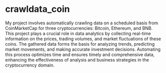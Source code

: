 # crawldata_coin
My project involves automatically crawling data on a scheduled basis from CoinMarketCap for three cryptocurrencies: Bitcoin, Ethereum, and BNB. This project plays a crucial role in data analytics by collecting real-time information on the prices, trading volumes, and market fluctuations of these coins. The gathered data forms the basis for analyzing trends, predicting market movements, and making accurate investment decisions. Automating this process optimizes time and ensures timely and comprehensive data, enhancing the effectiveness of analysis and business strategies in the cryptocurrency domain.
